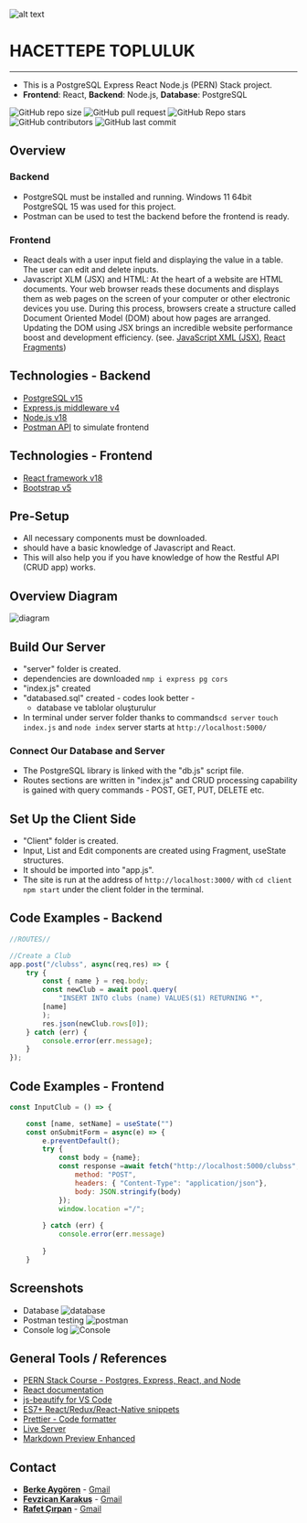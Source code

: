 ![alt text](https://www.freelogovectors.net/wp-content/uploads/2020/07/hacettepe-universitesi-logo-768x178.png)
# HACETTEPE TOPLULUK
---

- This is a PostgreSQL Express React Node.js (PERN) Stack project.
- **Frontend**: React, **Backend**: Node.js, **Database**: PostgreSQL

![GitHub repo size](https://img.shields.io/github/repo-size/Berke0609/Topluluk?style=plastic)
![GitHub pull request](https://img.shields.io/github/issues-pr/Berke0609/Topluluk?style=plastic)
![GitHub Repo stars](https://img.shields.io/github/stars/Berke0609/Topluluk?style=plastic)
![GitHub contributors](https://img.shields.io/github/contributors/Berke0609/Topluluk?style=plastic)
![GitHub last commit](https://img.shields.io/github/last-commit/Berke0609/Topluluk?style=plastic)


## Overview

### Backend
* PostgreSQL must be installed and running. Windows 11 64bit PostgreSQL 15 was used for this project.
* Postman can be used to test the backend before the frontend is ready.

### Frontend

* React deals with a user input field and displaying the value in a table. The user can edit and delete inputs.
* Javascript XLM (JSX) and HTML: At the heart of a website are HTML documents. Your web browser reads these documents and displays them as web pages on the screen of your computer or other electronic devices you use. During this process, browsers create a structure called Document Oriented Model (DOM) about how pages are arranged. Updating the DOM using JSX brings an incredible website performance boost and development efficiency.
(see. [JavaScript XML (JSX)](https://reactjs.org/docs/introducing-jsx.html), [React Fragments](https://reactjs.org/docs/fragments.html))

## Technologies - Backend

* [PostgreSQL v15](https://www.postgresql.org/)
* [Express.js middleware v4](https://expressjs.com/)
* [Node.js v18](https://nodejs.org/en/)
* [Postman API](https://www.postman.com/downloads/) to simulate frontend

## Technologies - Frontend

* [React framework v18](https://reactjs.org/)
* [Bootstrap v5](https://getbootstrap.com/)

## Pre-Setup

* All necessary components must be downloaded.
* should have a basic knowledge of Javascript and React.
* This will also help you if you have knowledge of how the Restful API (CRUD app) works.

## Overview Diagram

![diagram](/docs/pern_stack_diagram.drawio.png)

## Build Our Server

* "server" folder is created.
* dependencies are downloaded  `nmp i express pg cors`
* "index.js" created
* "databased.sql" created - codes look better -
    * database ve tablolar oluşturulur
* In terminal under server folder thanks to commands`cd server` `touch index.js` and `node index`  server starts at `http://localhost:5000/`

### Connect Our Database and Server

* The PostgreSQL library is linked with the "db.js" script file. 
* Routes sections are written in "index.js" and CRUD processing capability is gained with query commands - POST, GET, PUT, DELETE etc. 

## Set Up the Client Side

* "Client" folder is created.
* Input, List and Edit components are created using Fragment, useState structures.
* It should be imported into "app.js".
* The site is run at the address of `http://localhost:3000/` with `cd client` `npm start` under the client folder in the terminal.

## Code Examples - Backend

```javascript
//ROUTES//

//Create a Club
app.post("/clubss", async(req,res) => {
    try {
        const { name } = req.body;
        const newClub = await pool.query(
            "INSERT INTO clubs (name) VALUES($1) RETURNING *",
        [name]
        );
        res.json(newClub.rows[0]);
    } catch (err) {
        console.error(err.message);
    }
});
```

## Code Examples - Frontend 

```javascript
const InputClub = () => {

    const [name, setName] = useState("")
    const onSubmitForm = async(e) => {
        e.preventDefault();
        try {
            const body = {name};
            const response =await fetch("http://localhost:5000/clubss", {
                method: "POST",
                headers: { "Content-Type": "application/json"},
                body: JSON.stringify(body)
            });
            window.location ="/";
            
        } catch (err) {
            console.error(err.message)
            
        }
    }
```

## Screenshots

* Database
![database](/docs/database.png)
* Postman testing
![postman](/docs/postman_test.png)
* Console log
![Console](/docs/LOCALHOST3000.jpg)

## General Tools / References

* [PERN Stack Course - Postgres, Express, React, and Node](https://www.youtube.com/watch?v=ldYcgPKEZC8)
* [React documentation](https://reactjs.org/docs/getting-started.html)
* [js-beautify for VS Code](https://marketplace.visualstudio.com/items?itemName=HookyQR.beautify)
* [ES7+ React/Redux/React-Native snippets](https://marketplace.visualstudio.com/items?itemName=dsznajder.es7-react-js-snippets)
* [Prettier - Code formatter](https://marketplace.visualstudio.com/items?itemName=esbenp.prettier-vscode)
* [Live Server](https://marketplace.visualstudio.com/items?itemName=ritwickdey.LiveServer)
* [Markdown Preview Enhanced](https://marketplace.visualstudio.com/items?itemName=shd101wyy.markdown-preview-enhanced)

## Contact

* <a href="https://github.com/Berke0609" target="_blank">**Berke Aygören**</a> - [Gmail](mailto:berkeaygoren5@gmail.com)
* <a href="https://github.com/f-karakus" target="_blank">**Fevzican Karakuş**</a> - [Gmail](mailto:fevzican.karakus@gmail.com)
* <a href="https://github.com/cirpanrafet" target="_blank">**Rafet Çırpan**</a> - [Gmail](mailto:cirpanrafet@gmail.com)
